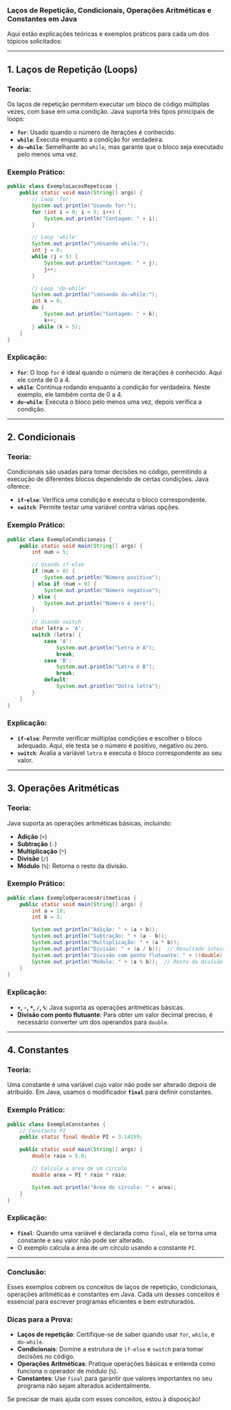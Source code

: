 ### **Laços de Repetição, Condicionais, Operações Aritméticas e Constantes em Java**

Aqui estão explicações teóricas e exemplos práticos para cada um dos tópicos solicitados:

---

## 1. **Laços de Repetição (Loops)**

### Teoria:
Os laços de repetição permitem executar um bloco de código múltiplas vezes, com base em uma condição. Java suporta três tipos principais de loops:

- **`for`**: Usado quando o número de iterações é conhecido.
- **`while`**: Executa enquanto a condição for verdadeira.
- **`do-while`**: Semelhante ao `while`, mas garante que o bloco seja executado pelo menos uma vez.

### Exemplo Prático:

```java
public class ExemploLacosRepeticao {
    public static void main(String[] args) {
        // Loop 'for'
        System.out.println("Usando for:");
        for (int i = 0; i < 5; i++) {
            System.out.println("Contagem: " + i);
        }

        // Loop 'while'
        System.out.println("\nUsando while:");
        int j = 0;
        while (j < 5) {
            System.out.println("Contagem: " + j);
            j++;
        }

        // Loop 'do-while'
        System.out.println("\nUsando do-while:");
        int k = 0;
        do {
            System.out.println("Contagem: " + k);
            k++;
        } while (k < 5);
    }
}
```

### Explicação:
- **`for`**: O loop `for` é ideal quando o número de iterações é conhecido. Aqui ele conta de 0 a 4.
- **`while`**: Continua rodando enquanto a condição for verdadeira. Neste exemplo, ele também conta de 0 a 4.
- **`do-while`**: Executa o bloco pelo menos uma vez, depois verifica a condição.

---

## 2. **Condicionais**

### Teoria:
Condicionais são usadas para tomar decisões no código, permitindo a execução de diferentes blocos dependendo de certas condições. Java oferece:

- **`if-else`**: Verifica uma condição e executa o bloco correspondente.
- **`switch`**: Permite testar uma variável contra várias opções.

### Exemplo Prático:

```java
public class ExemploCondicionais {
    public static void main(String[] args) {
        int num = 5;

        // Usando if-else
        if (num > 0) {
            System.out.println("Número positivo");
        } else if (num < 0) {
            System.out.println("Número negativo");
        } else {
            System.out.println("Número é zero");
        }

        // Usando switch
        char letra = 'A';
        switch (letra) {
            case 'A':
                System.out.println("Letra é A");
                break;
            case 'B':
                System.out.println("Letra é B");
                break;
            default:
                System.out.println("Outra letra");
        }
    }
}
```

### Explicação:
- **`if-else`**: Permite verificar múltiplas condições e escolher o bloco adequado. Aqui, ele testa se o número é positivo, negativo ou zero.
- **`switch`**: Avalia a variável `letra` e executa o bloco correspondente ao seu valor.

---

## 3. **Operações Aritméticas**

### Teoria:
Java suporta as operações aritméticas básicas, incluindo:

- **Adição** (`+`)
- **Subtração** (`-`)
- **Multiplicação** (`*`)
- **Divisão** (`/`)
- **Módulo** (`%`): Retorna o resto da divisão.

### Exemplo Prático:

```java
public class ExemploOperacoesAritmeticas {
    public static void main(String[] args) {
        int a = 10;
        int b = 3;

        System.out.println("Adição: " + (a + b));
        System.out.println("Subtração: " + (a - b));
        System.out.println("Multiplicação: " + (a * b));
        System.out.println("Divisão: " + (a / b));  // Resultado inteiro
        System.out.println("Divisão com ponto flutuante: " + ((double) a / b));  // Divisão precisa
        System.out.println("Módulo: " + (a % b));  // Resto da divisão
    }
}
```

### Explicação:
- **`+`, `-`, `*`, `/`, `%`**: Java suporta as operações aritméticas básicas.
- **Divisão com ponto flutuante**: Para obter um valor decimal preciso, é necessário converter um dos operandos para `double`.

---

## 4. **Constantes**

### Teoria:
Uma constante é uma variável cujo valor não pode ser alterado depois de atribuído. Em Java, usamos o modificador **`final`** para definir constantes.

### Exemplo Prático:

```java
public class ExemploConstantes {
    // Constante PI
    public static final double PI = 3.14159;

    public static void main(String[] args) {
        double raio = 5.0;

        // Calcula a área de um círculo
        double area = PI * raio * raio;

        System.out.println("Área do círculo: " + area);
    }
}
```

### Explicação:
- **`final`**: Quando uma variável é declarada como `final`, ela se torna uma constante e seu valor não pode ser alterado.
- O exemplo calcula a área de um círculo usando a constante `PI`.

---

### Conclusão:

Esses exemplos cobrem os conceitos de laços de repetição, condicionais, operações aritméticas e constantes em Java. Cada um desses conceitos é essencial para escrever programas eficientes e bem estruturados.

### Dicas para a Prova:
- **Laços de repetição**: Certifique-se de saber quando usar `for`, `while`, e `do-while`.
- **Condicionais**: Domine a estrutura de `if-else` e `switch` para tomar decisões no código.
- **Operações Aritméticas**: Pratique operações básicas e entenda como funciona o operador de módulo (`%`).
- **Constantes**: Use `final` para garantir que valores importantes no seu programa não sejam alterados acidentalmente.

Se precisar de mais ajuda com esses conceitos, estou à disposição!